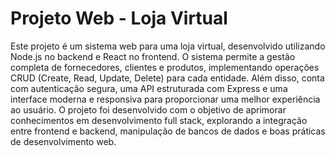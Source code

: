 # Projeto Web - Loja Virtual
Este projeto é um sistema web para uma loja virtual, desenvolvido utilizando Node.js no backend e React no frontend. 
O sistema permite a gestão completa de fornecedores, clientes e produtos, implementando operações CRUD (Create, Read, Update, Delete) para cada entidade. Além disso, conta com autenticação 
segura, uma API estruturada com Express e uma interface moderna e responsiva para proporcionar uma melhor experiência ao usuário. 
O projeto foi desenvolvido com o objetivo de aprimorar conhecimentos em desenvolvimento full stack, explorando a integração entre frontend e backend, manipulação de bancos de dados e 
boas práticas de desenvolvimento web.
